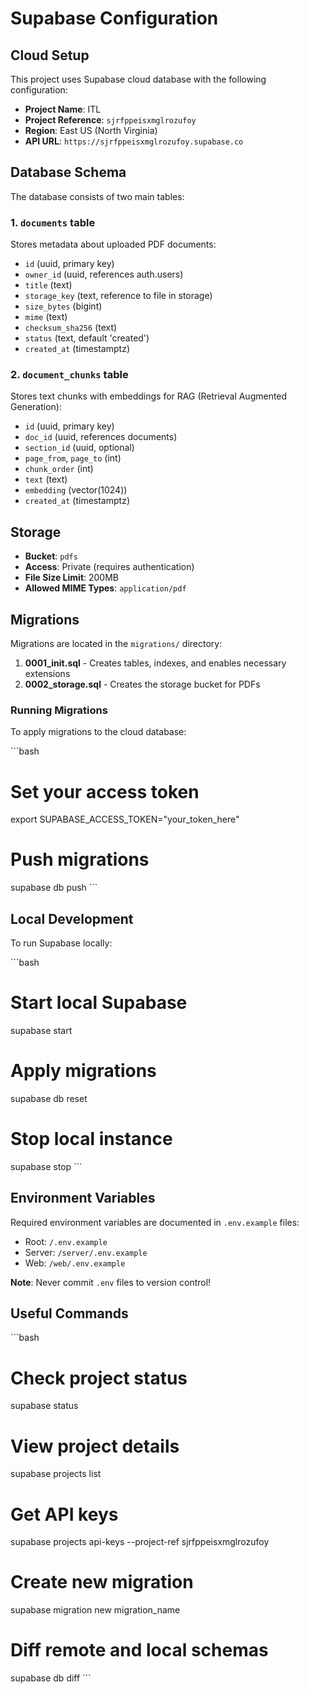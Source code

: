 # Supabase Configuration

## Cloud Setup

This project uses Supabase cloud database with the following configuration:

- **Project Name**: ITL
- **Project Reference**: `sjrfppeisxmglrozufoy`
- **Region**: East US (North Virginia)
- **API URL**: `https://sjrfppeisxmglrozufoy.supabase.co`

## Database Schema

The database consists of two main tables:

### 1. `documents` table
Stores metadata about uploaded PDF documents:
- `id` (uuid, primary key)
- `owner_id` (uuid, references auth.users)
- `title` (text)
- `storage_key` (text, reference to file in storage)
- `size_bytes` (bigint)
- `mime` (text)
- `checksum_sha256` (text)
- `status` (text, default 'created')
- `created_at` (timestamptz)

### 2. `document_chunks` table
Stores text chunks with embeddings for RAG (Retrieval Augmented Generation):
- `id` (uuid, primary key)
- `doc_id` (uuid, references documents)
- `section_id` (uuid, optional)
- `page_from`, `page_to` (int)
- `chunk_order` (int)
- `text` (text)
- `embedding` (vector(1024))
- `created_at` (timestamptz)

## Storage

- **Bucket**: `pdfs`
- **Access**: Private (requires authentication)
- **File Size Limit**: 200MB
- **Allowed MIME Types**: `application/pdf`

## Migrations

Migrations are located in the `migrations/` directory:

1. **0001_init.sql** - Creates tables, indexes, and enables necessary extensions
2. **0002_storage.sql** - Creates the storage bucket for PDFs

### Running Migrations

To apply migrations to the cloud database:

\`\`\`bash
# Set your access token
export SUPABASE_ACCESS_TOKEN="your_token_here"

# Push migrations
supabase db push
\`\`\`

## Local Development

To run Supabase locally:

\`\`\`bash
# Start local Supabase
supabase start

# Apply migrations
supabase db reset

# Stop local instance
supabase stop
\`\`\`

## Environment Variables

Required environment variables are documented in `.env.example` files:

- Root: `/.env.example`
- Server: `/server/.env.example`
- Web: `/web/.env.example`

**Note**: Never commit `.env` files to version control!

## Useful Commands

\`\`\`bash
# Check project status
supabase status

# View project details
supabase projects list

# Get API keys
supabase projects api-keys --project-ref sjrfppeisxmglrozufoy

# Create new migration
supabase migration new migration_name

# Diff remote and local schemas
supabase db diff
\`\`\`
